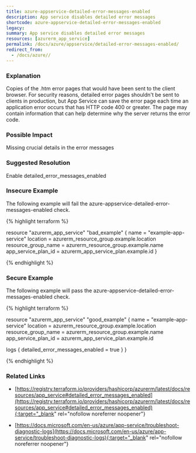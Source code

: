 ```yaml
---
title: azure-appservice-detailed-error-messages-enabled
description: App service disables detailed error messages
shortcode: azure-appservice-detailed-error-messages-enabled
legacy: 
summary: App service disables detailed error messages 
resources: [azurerm_app_service] 
permalink: /docs/azure/appservice/detailed-error-messages-enabled/
redirect_from: 
  - /docs/azure//
---
```


### Explanation

Copies of the .htm error pages that would have been sent to the client browser. For security reasons, detailed error pages shouldn't be sent to clients in production, but App Service can save the error page each time an application error occurs that has HTTP code 400 or greater. The page may contain information that can help determine why the server returns the error code.

### Possible Impact
Missing crucial details in the error messages

### Suggested Resolution
Enable detailed_error_messages_enabled


### Insecure Example

The following example will fail the azure-appservice-detailed-error-messages-enabled check.

{% highlight terraform %}

resource "azurerm_app_service" "bad_example" {
  name                = "example-app-service"
  location            = azurerm_resource_group.example.location
  resource_group_name = azurerm_resource_group.example.name
  app_service_plan_id = azurerm_app_service_plan.example.id
}

{% endhighlight %}



### Secure Example

The following example will pass the azure-appservice-detailed-error-messages-enabled check.

{% highlight terraform %}

resource "azurerm_app_service" "good_example" {
  name                = "example-app-service"
  location            = azurerm_resource_group.example.location
  resource_group_name = azurerm_resource_group.example.name
  app_service_plan_id = azurerm_app_service_plan.example.id

  logs {
    detailed_error_messages_enabled = true
  }
}

{% endhighlight %}



### Related Links


- [https://registry.terraform.io/providers/hashicorp/azurerm/latest/docs/resources/app_service#detailed_error_messages_enabled](https://registry.terraform.io/providers/hashicorp/azurerm/latest/docs/resources/app_service#detailed_error_messages_enabled){:target="_blank" rel="nofollow noreferrer noopener"}

- [https://docs.microsoft.com/en-us/azure/app-service/troubleshoot-diagnostic-logs](https://docs.microsoft.com/en-us/azure/app-service/troubleshoot-diagnostic-logs){:target="_blank" rel="nofollow noreferrer noopener"}


